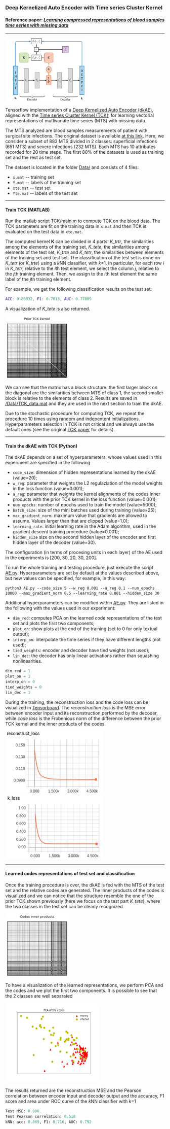 ### Deep Kernelized Auto Encoder with Time series Cluster Kernel 
#### Reference paper: [*Learning compressed representations of blood samples time series with missing data*](https://arxiv.org/abs/1710.07547)
------

<img src="./imgs/kdAE_arch.png" width="250" height="200">

Tensorflow implementation of a [Deep Kernelized Auto Encoder (dkAE)](https://link.springer.com/chapter/10.1007/978-3-319-59126-1_35), 
aligned with the [Time series Cluster Kernel (TCK)](https://arxiv.org/abs/1704.00794), 
for learning vectorial representations of mutlivariate time series (MTS) with missing data.


The MTS analyzed are blood samples measurements of patient with surgical site infections.
The original dataset is available [at this link](https://groups.google.com/forum/#!topic/ml-news/MQtVkxizrrU).
Here, we consider a subset of 883 MTS divided in 2 classes: superficial infections (651 MTS) and severe infections (232 MTS).
Each MTS has 10 attributes recorded for 20 time steps.
The first 80% of the datasets is used as training set and the rest as test set.

The dataset is located in the folder [Data/](https://github.com/FilippoMB/TCK_AE/tree/master/Data) and consists of 4 files:
* `x.mat` -- training set
* `Y.mat` -- labels of the training set
* `xte.mat` -- test set
* `Yte.mat` -- labels of the test set

------
#### Train TCK (MATLAB)

Run the matlab script [TCK/main.m](https://github.com/FilippoMB/TCK_AE/blob/master/TCK/main.m) to compute TCK on the blood data. 
The TCK parameters are fit on the training data in `x.mat` and then TCK is evaluated on the test data in `xte.mat`.

The computed kernel **K** can be divided in 4 parts: *K_trtr*, the similarities among the elements of the training set, *K_tete*, the similarities among elements of the test set, *K_trte* and *K_tetr*, the similarities between elements of the training set and test set.
The classification of the test set is done on *K_tetr* (or *K_trte*) using a *k*NN classifier, with *k*=1.
In particular, for each row *i* in *K_tetr*, relative to the *i*th test element, we select the column *j*, relative to the *j*th training element.
Then, we assign to the *i*th test element the same label of the *j*th training element.

For example, we get the following classification results on the test set:

```matlab
ACC: 0.86932, F1: 0.7013, AUC: 0.77809
```
A visualization of *K_tete* is also returned.

<img src="./imgs/tck_kernel.png" width="200" height="200">

We can see that the matrix has a block structure: the first larger block on the diagonal are the similarities between MTS of class 1, the second smaller block is relative to the elements of class 2.
Results are saved in [/Data/TCK_data.mat](https://github.com/FilippoMB/TCK_AE/blob/master/Data/TCK_data.mat) and they are used in the next section to train the dkAE.

Due to the stochastic procedure for computing TCK, we repeat the procedure 10 times using random and indepentent initializations.
Hyperparameters selection in TCK is not critical and we always use the default ones (see the original [TCK paper](https://arxiv.org/abs/1704.00794) for details).

------
#### Train the dkAE with TCK (Python)

The dkAE depends on a set of hyperparameters, whose values used in this experiment are specified in the following
* `code_size`: dimension of hidden representations learned by the dkAE (value=20);
* `w_reg`: parameter that weights the L2 regulaziation of the model weights in the loss function (value=0.001);
* `a_reg`: parameter that weights the kernel alignments of the codes inner products with the prior TCK kernel in the loss function (value=0.001);
* `num_epochs`: number of epochs used to train the model (value=5000);
* `batch_size`: size of the mini batches used during training (value=25);
* `max_gradient_norm`: maximum value that gradients are allowed to assume. Values larger than that are clipped (value=1.0);
* `learning_rate`: initial learning rate in the Adam algorithm, used in the gradient descent training procedure (value=0.001);
* `hidden_size` size on the second hidden layer of the encoder and first hidden layer of the decoder (value=30).

The configuration (in terms of procesing units in each layer) of the AE used in the experiments is [200, 30, 20, 30, 200].

To run the whole training and testing procedure, just execute the script [AE.py](https://github.com/FilippoMB/TCK_AE/blob/master/AE.py).
Hyperparameters are set by default at the values described above, but new values can be specified, for example, in this way:
```
python3 AE.py --code_size 5 --w_reg 0.001 --a_reg 0.1 --num_epochs 10000 --max_gradient_norm 0.5 --learning_rate 0.001 --hidden_size 30
```
Additional hyperparameters can be modified within [AE.py](https://github.com/FilippoMB/TCK_AE/blob/master/AE.py). They are listed in the following with the values used in our experiment:

* `dim_red`: computes PCA on the learned code representations of the test set and plots the first two components;
* `plot_on`: show plots at the end of the training (set to 0 for only textual output);
* `interp_on`: interpolate the time series if they have different lengths (not used);
* `tied_weights`: encoder and decoder have tied weights (not used);
* `lin_dec`: the decoder has only linear activations rather than squashing nonlinearities.

```python
dim_red = 1
plot_on = 1
interp_on = 0
tied_weights = 0
lin_dec = 1
```

During the training, the reconstruction loss and the code loss can be visualized in [Tensorboard](https://www.tensorflow.org/get_started/summaries_and_tensorboard). 
The *reconstruction loss* is the MSE error between encoder input and its reconstruction performed by the decoder, while *code loss* is the Frobenious norm of the difference between the prior TCK kernel and the inner products of the codes.

<img src="./imgs/Selection_003.jpg">
<img src="./imgs/Selection_002.jpg">

------
#### Learned codes representations of test set and classification

Once the training procedure is over, the dkAE is fed with the MTS of the test set and the relative codes are generated.
The inner products of the codes is visualized and we can notice that the structure resemble the one of the prior TCK shown previously (here we focus on the test part *K_tete*), where the two classes in the test set can be clearly recognized

<img src="./imgs/learned code.png" width="200" height="200">

To have a visualization of the learned representations, we perform PCA and the codes and we plot the first two components. It is possible to see that the 2 classes are well separated

<img src="./imgs/pca.png" width="300" height="250">

The results returned are the reconstruction MSE and the Pearson correlation between encoder input and decoder output and the accuracy, F1 score and area under ROC curve of the *k*NN classifier with *k*=1
```python
Test MSE: 0.096
Test Pearson correlation: 0.518
kNN: acc: 0.869, F1: 0.716, AUC: 0.792
```
